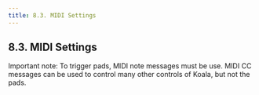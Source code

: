```yaml
---
title: 8.3. MIDI Settings
---
```


## 8.3. MIDI Settings

Important note: To trigger pads, MIDI note messages must be use. MIDI CC messages can be used to control many other controls of Koala, but not the pads. 
